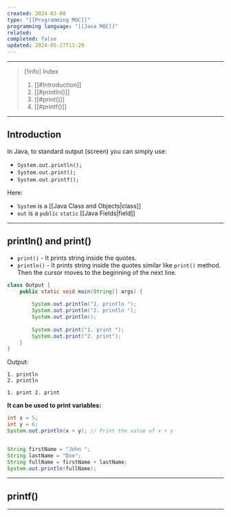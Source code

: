 ```yaml
---
created: 2024-03-08
type: "[[Programming MOC]]"
programming language: "[[Java MOC]]"
related: 
completed: false
updated: 2024-05-27T13:29
---
```

---

>[!info] Index
>1. [[#Introduction]]
>2. [[#println()]]
>3. [[#print()]]
>4. [[#printf()]]

---
## Introduction
In Java, to standard output (screen) you can simply use:
- `System.out.println();`
- `System.out.print();`
- `System.out.printf();`

Here:
- `System` is a [[Java Class and Objects|class]]
- `out` is a `public` `static` [[Java Fields|field]]

---
## println() and print()

- `print()` - It prints string inside the quotes.
- `println()` - It prints string inside the quotes similar like `print()` method. Then the cursor moves to the beginning of the next line.

```java
class Output {
    public static void main(String[] args) {
    	
        System.out.println("1. println ");
        System.out.println("2. println ");
    	System.out.println();
    	
        System.out.print("1. print ");
        System.out.print("2. print");
    }
}
```

Output:
```text
1. println 
2. println 

1. print 2. print
```

**It can be used to print variables:**

```java
int x = 5;
int y = 6;
System.out.println(x + y); // Print the value of x + y


String firstName = "John ";
String lastName = "Doe";
String fullName = firstName + lastName;
System.out.println(fullName);


```

---
## printf()



---